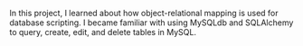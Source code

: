 In this project, I learned about how object-relational mapping is used for database scripting. I became familiar with using MySQLdb and SQLAlchemy to query, create, edit, and delete tables in MySQL.
